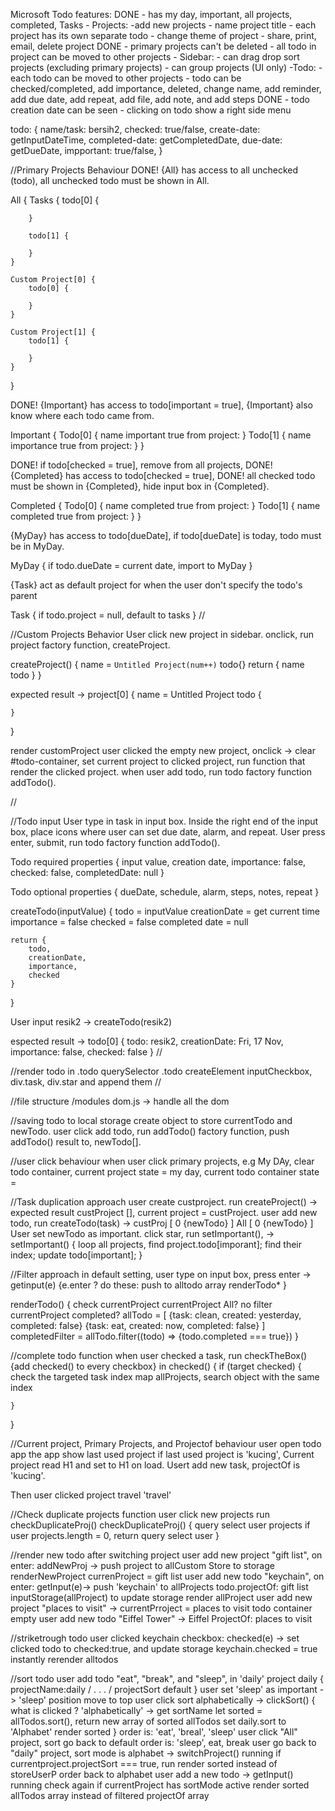 Microsoft Todo features:
DONE    - has my day, important, all projects, completed, Tasks
    - Projects:
        -add new projects
        - name project title
        - each project has its own separate todo
        - change theme of project
        - share, print, email, delete project
DONE    - primary projects can't be deleted
        - all todo in project can be moved to other projects
    - Sidebar:
        - can drag drop sort projects (excluding primary projects)
        - can group projects (UI only)
    -Todo:
        - each todo can be moved to other projects
        - todo can be checked/completed, add importance, deleted, change name, add reminder, add due date, add repeat, add file, add note, and add steps
DONE    - todo creation date can be seen
        - clicking on todo show a right side menu

todo: {
    name/task: bersih2,
    checked: true/false,
    create-date: getInputDateTime,
    completed-date: getCompletedDate,
    due-date: getDueDate,
    impportant: true/false,
}

//Primary Projects Behaviour
DONE! {All} has access to all unchecked (todo),
    all unchecked todo must be shown in All.

All {
    Tasks {
        todo[0] {

        }

        todo[1] {

        }    
    }

    Custom Project[0] {
        todo[0] {

        }
    }

    Custom Project[1] {
        todo[1] {
            
        }
    }
}

DONE! {Important} has access to todo[important = true],
{Important} also know where each todo came from.

Important {
    Todo[0] {
        name
        important true
        from project:
    }
    Todo[1] {
        name
        importance true
        from project:
    }
}

DONE!   if todo[checked = true], remove from all projects,
DONE!    {Completed} has access to todo[checked = true],
DONE!   all checked todo must be shown in {Completed},
   hide input box in {Completed}.

Completed {
        Todo[0] {
        name
        completed true
        from project:
    }
    Todo[1] {
        name
        completed true
        from project:
    }
}

{MyDay} has access to todo[dueDate],
if todo[dueDate] is today, todo must be in MyDay.

MyDay {
    if todo.dueDate = current date, import to MyDay
}

{Task} act as default project for when the user don't specify the todo's parent

Task {
    if todo.project = null, default to tasks
}
//

//Custom Projects Behavior
User click new project in sidebar.
onclick, run project factory function, createProject.

createProject() {
    name = `Untitled Project(num++)`
    todo{}
    return {
        name
        todo
    }
}

expected result -> project[0] {
    name = Untitled Project
    todo {

    }
}

render customProject
user clicked the empty new project,
onclick -> clear #todo-container, set current project to clicked project, run function that render the clicked project.
when user add todo, run todo factory function addTodo().

//

//Todo input
User type in task in input box.
Inside the right  end of the input box, 
place icons where user can set due date, alarm, and repeat.
User press enter, submit, run todo factory function addTodo().

Todo required properties {
    input value, 
    creation date, 
    importance: false, 
    checked: false,
    completedDate: null
    }

Todo optional properties {
    dueDate,
    schedule,
    alarm,
    steps,
    notes,
    repeat
}

createTodo(inputValue) {
    todo = inputValue
    creationDate = get current time
    importance = false
    checked = false
    completed date = null

    return {
        todo,
        creationDate,
        importance,
        checked
    }
}

User input resik2 -> createTodo(resik2)

espected result -> todo[0] {
                            todo: resik2,
                            creationDate: Fri, 17 Nov,
                            importance: false,
                            checked: false
                            }
//

//render todo in .todo
querySelector .todo
createElement inputCheckbox, div.task, div.star and append them
//

//file structure
/modules
    dom.js -> handle all the dom
    

//saving todo to local storage
create object to store currentTodo and newTodo. 
user click add todo, run addTodo() factory function, push addTodo() result to,
newTodo[].

//user click behaviour
when user click primary projects, e.g My DAy,
clear todo container,
current project state = my day,
current todo container state = 

//Task duplication approach
user create custproject.
run createProject() -> expected result custProject [], current project = custProject.
user add new todo, run createTodo(task) ->
    custProj [
        0 {newTodo}
    ]
    All [
        0 {newTodo}
    ]
User set newTodo as important.
click star, run setImportant(), ->
    setImportant() {
        loop all projects, find project.todo[imporant];
        find their index;
        update todo[important]; 
    }

//Filter approach
in default setting, user type on input box, press enter -> 
    getinput(e) {e.enter ? do these:
    push to alltodo array
    renderTodo*
    }

renderTodo() {
    check currentProject
    currentProject All?
        no filter
    currentProject completed?
        allTodo = [
            {task: clean, created: yesterday, completed: false}
            {task: eat, created: now, completed: false}
        ]
        completedFilter = allTodo.filter((todo) => {todo.completed === true})
}

//complete todo function
when user checked a task,
run checkTheBox() {add checked() to every checkbox}
in checked() {
    if (target checked) {
        check the targeted task index
        map allProjects, search object with the same index
        
    }
}


//Current project, Primary Projects, and Projectof behaviour
user open todo app
the app show last used project
if last used project is 'kucing',
Current project read H1 and set to H1 on load.
Usert add new task, projectOf is 'kucing'.

Then user clicked project travel 'travel'

//Check duplicate projects function
user click new projects
run checkDuplicateProj()
checkDuplicateProj() {
    query select user projects
    if user projects.length = 0, return
    query select user
}


//render new todo after switching project
user add new project "gift list", on enter:
addNewProj ->
    push project to allCustom
    Store to storage
    renderNewProject
     currenProject = gift list
user add new todo "keychain", on enter:
 getInput(e)-> 
    push 'keychain' to allProjects
    todo.projectOf: gift list
    inputStorage(allProject) to update storage
    render allProject
user add new project "places to visit" -> currentPrroject = places to visit
todo container empty
user add new todo "Eiffel Tower" -> Eiffel ProjectOf: places to visit

//striketrough todo
user clicked keychain checkbox:
checked(e) -> 
    set clicked todo to checked:true, and update storage
    keychain.checked = true
    instantly rerender alltodos

//sort todo
user add todo "eat", "break", and "sleep", in 'daily' project
daily {
    projectName:daily
    /
    .
    .
    .
    /
    projectSort default
}
user set 'sleep' as important -> 'sleep' position move to top
user click sort alphabetically ->
    clickSort() {
        what is clicked ? 'alphabetically' -> get sortName
        let sorted = allTodos.sort(), return new array of sorted allTodos
        set daily.sort to 'Alphabet'
        render sorted
    }
  order is: 'eat', 'breal', 'sleep'
user click "All" project, sort go back to default
  order is: 'sleep', eat, break
user go back to "daily" project, sort mode is alphabet -> switchProject() running
    if currentproject.projectSort === true, run render sorted instead of storeUserP
  order back to alphabet
user add a new todo -> getInput() running
    check again if currentProject has sortMode active
    render sorted allTodos array instead of filtered projectOf array
